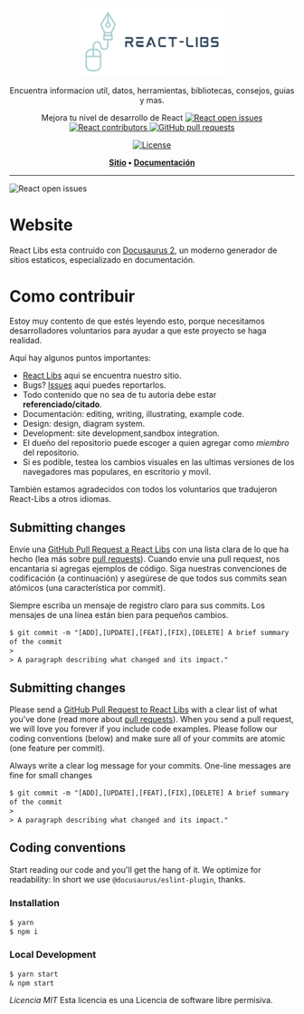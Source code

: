 <div align="center">

<img alt="React open issues" src="static/img/LogoFiles/logo-color-no-background.png" width="50%">

Encuentra informacion util, datos, herramientas, bibliotecas, consejos, guias y mas.

Mejora tu nivel de desarrollo de React
<a href="https://github.com/Tono2007/React-Libs?style=social/issues">
  <img alt="React open issues" src="https://img.shields.io/github/stars/Tono2007/React-Libs?style=social">
</a>
<a href="https://github.com/Tono2007/React-Libs/graphs/contributors">
  <img alt="React contributors" src="https://img.shields.io/github/contributors/Tono2007/React-Libs">
</a>
<a href="https://github.com/Tono2007/React-Libs/pulls">
    <img alt="GitHub pull requests" src="https://img.shields.io/github/issues-pr/Tono2007/React-Libs?color=0088ff" />
</a>

[![License](https://img.shields.io/badge/license-MIT-green.svg?style=flat-square)](./LICENSE)

<p align="center">
  <strong>
  <a href="https://react-libs.vercel.app/">Sitio</a> •
  <a href="https://react-libs.vercel.app/docs">Documentación</a>  
  </strong>
</p>

</div>

---

<img alt="React open issues" src="https://img.shields.io/bitbucket/issues/Tono2007/React-Libs?style=flat-square">

# Website

React Libs esta contruido con [Docusaurus 2](https://docusaurus.io/), un moderno generador de sitios estaticos, especializado en documentación.

# Como contribuir

Estoy muy contento de que estés leyendo esto, porque necesitamos desarrolladores voluntarios para ayudar a que este proyecto se haga realidad.

Aquí hay algunos puntos importantes:

- [React Libs](https://react-libs.vercel.app/) aqui se encuentra nuestro sitio.
- Bugs? [Issues](https://github.com/Tono2007/React-Libs/issues) aqui puedes reportarlos.
- Todo contenido que no sea de tu autoria debe estar **referenciado/citado**.
- Documentación: editing, writing, illustrating, example code.
- Design: design, diagram system.
- Development: site development,sandbox integration.
- El dueño del repositorio puede escoger a quien agregar como _miembro_ del repositorio.
- Si es podible, testea los cambios visuales en las ultimas versiones de los navegadores mas populares, en escritorio y movil.

También estamos agradecidos con todos los voluntarios que tradujeron React-Libs a otros idiomas.

## Submitting changes

Envíe una [GitHub Pull Request a React Libs](https://github.com/Tono2007/React-Libs/pull/new/main) con una lista clara de lo que ha hecho (lea más sobre [pull requests](http://help.github.com/pull-requests/)). Cuando envíe una pull request, nos encantaria si agregas ejemplos de código. Siga nuestras convenciones de codificación (a continuación) y asegúrese de que todos sus commits sean atómicos (una característica por commit).

Siempre escriba un mensaje de registro claro para sus commits. Los mensajes de una línea están bien para pequeños cambios.

    $ git commit -m "[ADD],[UPDATE],[FEAT],[FIX],[DELETE] A brief summary of the commit
    >
    > A paragraph describing what changed and its impact."

## Submitting changes

Please send a [GitHub Pull Request to React Libs](https://github.com/Tono2007/React-Libs/pull/new/main) with a clear list of what you've done (read more about [pull requests](http://help.github.com/pull-requests/)). When you send a pull request, we will love you forever if you include code examples. Please follow our coding conventions (below) and make sure all of your commits are atomic (one feature per commit).

Always write a clear log message for your commits. One-line messages are fine for small changes

    $ git commit -m "[ADD],[UPDATE],[FEAT],[FIX],[DELETE] A brief summary of the commit
    >
    > A paragraph describing what changed and its impact."

## Coding conventions

Start reading our code and you'll get the hang of it. We optimize for readability:
In short we use `@docusaurus/eslint-plugin`, thanks.

### Installation

```
$ yarn
$ npm i
```

### Local Development

```
$ yarn start
& npm start
```

_Licencia MIT_ Esta licencia es una Licencia de software libre permisiva.
